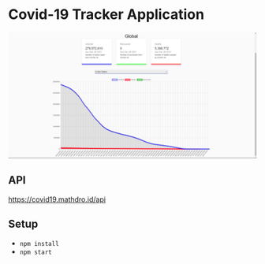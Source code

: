 # Covid-19 Tracker Application


![Screenshot](screenshots/screenshot.png)

## API
https://covid19.mathdro.id/api

## Setup
- ```npm install```
- ```npm start```
